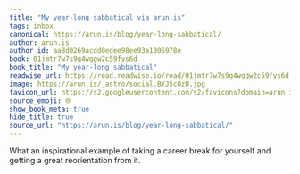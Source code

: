 ```yaml
---
title: "My year-long sabbatical via arun.is"
tags: inbox
canonical: https://arun.is/blog/year-long-sabbatical/
author: arun.is
author_id: aa8d0269acdd0edee98ee93a1006978e
book: 01jmtr7w7s9g4wggw2c59fys6d
book_title: "My year-long sabbatical"
readwise_url: https://read.readwise.io/read/01jmtr7w7s9g4wggw2c59fys6d
image: https://arun.is/_astro/social.BYJ5cOzU.jpg
favicon_url: https://s2.googleusercontent.com/s2/favicons?domain=arun.is
source_emoji: 🌐
show_book_meta: true
hide_title: true
source_url: "https://arun.is/blog/year-long-sabbatical/"
---
```


What an inspirational example of taking a career break for yourself and getting a great reorientation from it. 